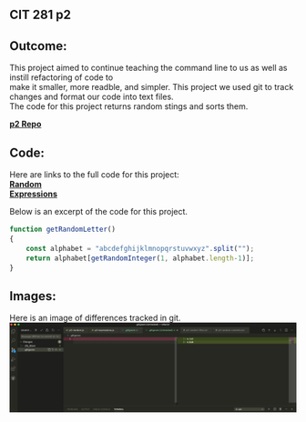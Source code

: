 ## CIT 281 p2

## Outcome:
This project aimed to continue teaching the command line to us as well as instill refactoring of code to   
make it smaller, more readble, and simpler. This project we used git to track changes and format our code into text files.   
The code for this project returns random stings and sorts them.
   
**[p2 Repo](https://github.com/Myles-P-D/cit281-p2)**
   
## Code:
Here are links to the full code for this project:    
**[Random](https://github.com/Myles-P-D/cit281-p2/blob/main/p2-random.js)**   
**[Expressions](https://github.com/Myles-P-D/cit281-p2/blob/main/p2-expressions.js)**  
   
Below is an excerpt of the code for this project.  
```javascript
function getRandomLetter()
{
    const alphabet = "abcdefghijklmnopqrstuvwxyz".split("");
    return alphabet[getRandomInteger(1, alphabet.length-1)]; 
}
```
## Images:
   
Here is an image of differences tracked in git.
![diff](https://github.com/Myles-P-D/cit281-p2/blob/main/p2-vscode-diff.png?raw=true "git differences")

